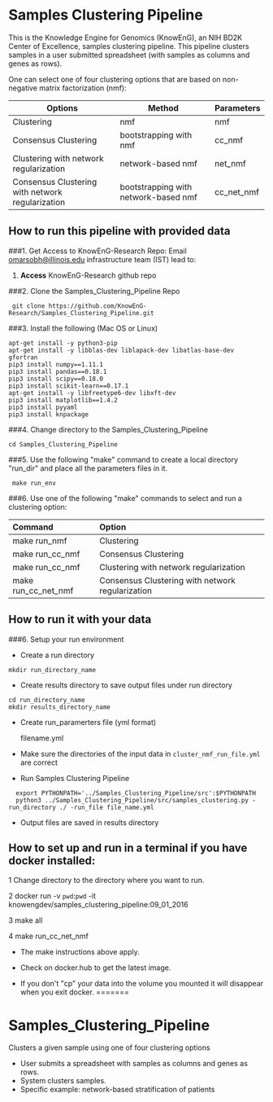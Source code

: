 # Samples Clustering Pipeline 
This is the Knowledge Engine for Genomics (KnowEnG), an NIH BD2K Center of Excellence, samples clustering pipeline. 
This pipeline clusters samples in a user submitted spreadsheet (with samples as columns and genes as rows). 

One can select one of four clustering options that are based on non-negative matrix factorization (nmf):


| **Options**                                      | **Method**                           | **Parameters** |
| ------------------------------------------------ | -------------------------------------| -------------- |
| Clustering                                       | nmf                                  | nmf            |
| Consensus Clustering                             | bootstrapping with nmf               | cc_nmf         |
| Clustering with network regularization           | network-based nmf                    | net_nmf        |
| Consensus Clustering with network regularization | bootstrapping with network-based nmf | cc_net_nmf     |

## How to run this pipeline with provided data
###1. Get Access to KnowEnG-Research Repo:
Email omarsobh@illinois.edu infrastructure team (IST) lead to:

1. __Access__ KnowEnG-Research github repo

###2. Clone the Samples_Clustering_Pipeline Repo
```
 git clone https://github.com/KnowEnG-Research/Samples_Clustering_Pipeline.git
```
 
###3. Install the following (Mac OS or Linux)
  ```
 apt-get install -y python3-pip
 apt-get install -y libblas-dev liblapack-dev libatlas-base-dev gfortran
 pip3 install numpy==1.11.1
 pip3 install pandas==0.18.1
 pip3 install scipy==0.18.0
 pip3 install scikit-learn==0.17.1
 apt-get install -y libfreetype6-dev libxft-dev
 pip3 install matplotlib==1.4.2
 pip3 install pyyaml
 pip3 install knpackage
```

###4. Change directory to  the Samples_Clustering_Pipeline

```
cd Samples_Clustering_Pipeline
```

 
###5. Use the following "make" command to create a local directory "run_dir" and place all the parameters files in it.
 ```
  make run_env
 ```

###6. Use one of the following "make" commands to select and run a clustering option:


| **Command**         | **Option**                                       | 
|:------------------- |:------------------------------------------------ | 
| make run_nmf        | Clustering                                       |
| make run_cc_nmf     | Consensus Clustering                             |
| make run_cc_nmf     | Clustering with network regularization           |
| make run_cc_net_nmf | Consensus Clustering with network regularization |

 
## How to run it with your data 
###6. Setup your run environment

* Create a  run directory

 ```
 mkdir run_directory_name
 ```

* Create results directory to save output files under run directory

 ```
 cd run_directory_name
 mkdir results_directory_name
 ```
 
* Create run_paramerters file (yml format) 

  filename.yml

* Make sure the directories of the input data in `cluster_nmf_run_file.yml` are correct
 
* Run Samples Clustering Pipeline

```
  export PYTHONPATH='../Samples_Clustering_Pipeline/src':$PYTHONPATH    
  python3 ../Samples_Clustering_Pipeline/src/samples_clustering.py -run_directory ./ -run_file file_name.yml
  ```
  
* Output files are saved in results directory
 
## How to set up and run in a terminal if you have docker installed:
1 Change directory to the directory where you want to run.

2 docker run -v `pwd`:`pwd` -it knowengdev/samples_clustering_pipeline:09_01_2016

3 make all

4 make run_cc_net_nmf

* The make instructions above apply.

* Check on docker.hub to get the latest image. 

* If you don't "cp" your data into the volume you mounted it will disappear when you exit docker.
=======
# Samples_Clustering_Pipeline
Clusters a given sample using one of four clustering options

* User submits a spreadsheet with samples as columns and genes as rows. 
* System clusters samples.
* Specific example: network-based stratification of patients 
